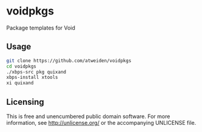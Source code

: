 voidpkgs
========

Package templates for Void

Usage
-----

```sh
git clone https://github.com/atweiden/voidpkgs
cd voidpkgs
./xbps-src pkg quixand
xbps-install xtools
xi quixand
```


Licensing
---------

This is free and unencumbered public domain software. For more
information, see http://unlicense.org/ or the accompanying UNLICENSE file.
